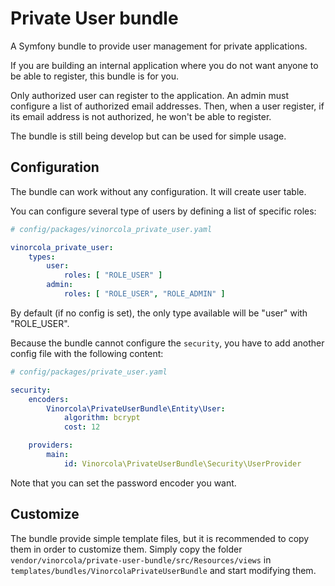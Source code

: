 # Private User bundle

A Symfony bundle to provide user management for private applications.

If you are building an internal application where you do not want anyone to be able to register, this bundle is for you.

Only authorized user can register to the application. An admin must configure a list of authorized email addresses. Then, when a user register, if its email address is not authorized, he won't be able to register.

The bundle is still being develop but can be used for simple usage.

## Configuration

The bundle can work without any configuration. It will create user table.

You can configure several type of users by defining a list of specific roles:

```yaml
# config/packages/vinorcola_private_user.yaml

vinorcola_private_user:
    types:
        user:
            roles: [ "ROLE_USER" ]
        admin:
            roles: [ "ROLE_USER", "ROLE_ADMIN" ]
```

By default (if no config is set), the only type available will be "user" with "ROLE_USER".

Because the bundle cannot configure the `security`, you have to add another config file with the following content:

```yaml
# config/packages/private_user.yaml

security:
    encoders:
        Vinorcola\PrivateUserBundle\Entity\User:
            algorithm: bcrypt
            cost: 12

    providers:
        main:
            id: Vinorcola\PrivateUserBundle\Security\UserProvider
```

Note that you can set the password encoder you want.

## Customize

The bundle provide simple template files, but it is recommended to copy them in order to customize them. Simply copy the folder `vendor/vinorcola/private-user-bundle/src/Resources/views` in `templates/bundles/VinorcolaPrivateUserBundle` and start modifying them.
